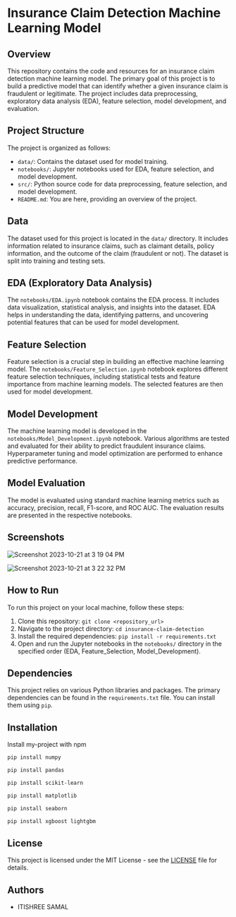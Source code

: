 # Insurance Claim Detection Machine Learning Model

## Overview

This repository contains the code and resources for an insurance claim detection machine learning model. The primary goal of this project is to build a predictive model that can identify whether a given insurance claim is fraudulent or legitimate. The project includes data preprocessing, exploratory data analysis (EDA), feature selection, model development, and evaluation.

## Project Structure

The project is organized as follows:

- `data/`: Contains the dataset used for model training.
- `notebooks/`: Jupyter notebooks used for EDA, feature selection, and model development.
- `src/`: Python source code for data preprocessing, feature selection, and model development.
- `README.md`: You are here, providing an overview of the project.

## Data

The dataset used for this project is located in the `data/` directory. It includes information related to insurance claims, such as claimant details, policy information, and the outcome of the claim (fraudulent or not). The dataset is split into training and testing sets.

## EDA (Exploratory Data Analysis)

The `notebooks/EDA.ipynb` notebook contains the EDA process. It includes data visualization, statistical analysis, and insights into the dataset. EDA helps in understanding the data, identifying patterns, and uncovering potential features that can be used for model development.


## Feature Selection

Feature selection is a crucial step in building an effective machine learning model. The `notebooks/Feature_Selection.ipynb` notebook explores different feature selection techniques, including statistical tests and feature importance from machine learning models. The selected features are then used for model development.

## Model Development

The machine learning model is developed in the `notebooks/Model_Development.ipynb` notebook. Various algorithms are tested and evaluated for their ability to predict fraudulent insurance claims. Hyperparameter tuning and model optimization are performed to enhance predictive performance.

## Model Evaluation


The model is evaluated using standard machine learning metrics such as accuracy, precision, recall, F1-score, and ROC AUC. The evaluation results are presented in the respective notebooks.

## Screenshots

![Screenshot 2023-10-21 at 3 19 04 PM](https://github.com/Itishree12/Insurance-Fraud-Detection-/assets/121350293/bcc5a6cd-1099-46df-908c-e6049be5d377)

![Screenshot 2023-10-21 at 3 22 32 PM](https://github.com/Itishree12/Insurance-Fraud-Detection-/assets/121350293/ef5934d8-0a18-4ac8-95c9-e1c0cb38cfe0)


## How to Run

To run this project on your local machine, follow these steps:

1. Clone this repository: `git clone <repository_url>`
2. Navigate to the project directory: `cd insurance-claim-detection`
3. Install the required dependencies: `pip install -r requirements.txt`
4. Open and run the Jupyter notebooks in the `notebooks/` directory in the specified order (EDA, Feature_Selection, Model_Development).

## Dependencies

This project relies on various Python libraries and packages. The primary dependencies can be found in the `requirements.txt` file. You can install them using `pip`.
## Installation

Install my-project with npm

```bash
pip install numpy 
```
```bash  
pip install pandas 
```
```bash  
pip install scikit-learn  
```
```bash  
pip install matplotlib  
```
```bash  
pip install seaborn  
```
```bash  
pip install xgboost lightgbm
```

## License

This project is licensed under the MIT License - see the [LICENSE](LICENSE) file for details.

## Authors

- ITISHREE SAMAL
